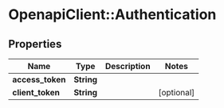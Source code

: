 # OpenapiClient::Authentication

## Properties
Name | Type | Description | Notes
------------ | ------------- | ------------- | -------------
**access_token** | **String** |  | 
**client_token** | **String** |  | [optional] 


